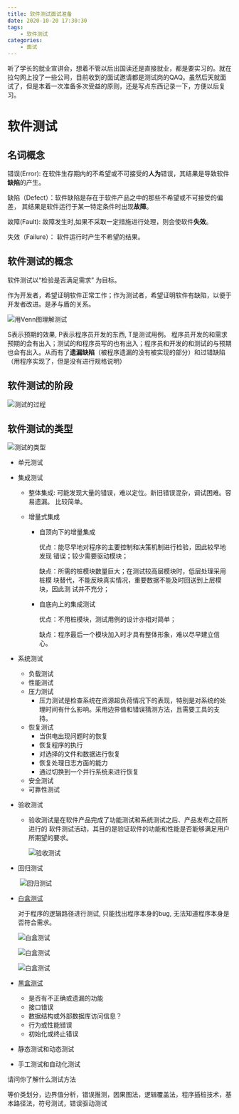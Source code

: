 ```yaml
---
title: 软件测试面试准备
date: 2020-10-20 17:30:30
tags: 
	- 软件测试
categories: 
	- 面试
---
```


听了学长的就业宣讲会，想着不管以后出国读还是直接就业，都是要实习的。就在拉勾网上投了一些公司，目前收到的面试邀请都是测试岗的QAQ。虽然后天就面试了，但是本着一次准备多次受益的原则，还是写点东西记录一下，方便以后复习。

<!--more-->

# 软件测试

## 名词概念

错误(Error): 在软件生存期内的不希望或不可接受的**人为**错误，其结果是导致软件**缺陷**的产生。

缺陷（Defect）：软件缺陷是存在于软件产品之中的那些不希望或不可接受的偏差， 其结果是软件运行于某一特定条件时出现**故障**。

故障(Fault): 故障发生时,如果不采取一定措施进行处理，则会使软件**失效**。

失效（Failure）： 软件运行时产生不希望的结果。

## 软件测试的概念

软件测试以“检验是否满足需求” 为目标。

作为开发者，希望证明软件正常工作；作为测试者，希望证明软件有缺陷，以便于开发者改进。是矛与盾的关系。

![用Venn图理解测试](https://lincyaw.xyz/blogimg/weentest.png)

S表示预期的效果, P表示程序员开发的东西, T是测试用例。
程序员开发的和需求预期的会有出入；测试的和程序员写的也有出入；程序员和开发的和测试的与预期也会有出入。从而有了**遗漏缺陷**（被程序遗漏的没有被实现的部分）和过错缺陷（用程序实现了，但是没有进行规格说明）

## 软件测试的阶段

![测试的过程](https://lincyaw.xyz/blogimg/processoftest.png)

## 软件测试的类型

![测试的类型](https://lincyaw.xyz/blogimg/testtype.png)

- 单元测试

- 集成测试

  - 整体集成: 
    可能发现大量的错误，难以定位。新旧错误混杂，调试困难。容易遗漏。
    比较简单。

  - 增量式集成

    - 自顶向下的增量集成

      优点：能尽早地对程序的主要控制和决策机制进行检验，因此较早地发现 错误；较少需要驱动模块；

      缺点：所需的桩模块数量巨大；在测试较高层模块时，低层处理采用桩模 块替代，不能反映真实情况，重要数据不能及时回送到上层模块，因此测 试并不充分；

    - 自底向上的集成测试

      优点：不用桩模块，测试用例的设计亦相对简单； 

      缺点：程序最后一个模块加入时才具有整体形象，难以尽早建立信心。

- 系统测试

  - 负载测试
  - 性能测试
  - 压力测试
    - 压力测试是检查系统在资源超负荷情况下的表现，特别是对系统的处理时间有什么影响。采用边界值和错误猜测方法，且需要工具的支持。
  - 恢复测试
    - 当供电出现问题时的恢复 
    - 恢复程序的执行 
    - 对选择的文件和数据进行恢复 
    - 恢复处理日志方面的能力 
    - 通过切换到一个并行系统来进行恢复
  - 安全测试
  - 可靠性测试

- 验收测试

  - 验收测试是在软件产品完成了功能测试和系统测试之后、产品发布之前所进行的 软件测试活动，其目的是验证软件的功能和性能是否能够满足用户所期望的要求。

    ![验收测试](https://lincyaw.xyz/blogimg/gettest.png)

- 回归测试

  ​	![回归测试](https://lincyaw.xyz/blogimg/huigui.png)

- [白盒测试](https://lincyaw.xyz/lesson/white.pdf)

  对于程序的逻辑路径进行测试, 只能找出程序本身的bug, 无法知道程序本身是否符合需求。

  ![白盒测试](https://lincyaw.xyz/blogimg/compare1.png)

  ![白盒测试](https://lincyaw.xyz/blogimg/compare2.png)

  ![白盒测试](https://lincyaw.xyz/blogimg/compare.png)

- [黒盒测试](https://lincyaw.xyz/lesson/black.pdf)

  - 是否有不正确或遗漏的功能 
  - 接口错误 
  - 数据结构或外部数据库访问信息？
  - 行为或性能错误 
  - 初始化或终止错误

- 静态测试和动态测试

- 手工测试和自动化测试

请问你了解什么测试方法

等价类划分，边界值分析，错误推测，因果图法，逻辑覆盖法，程序插桩技术，基本路径法，符号测试，错误驱动测试



